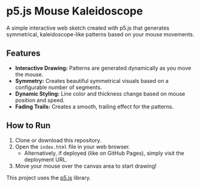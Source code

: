 # p5.js Mouse Kaleidoscope

A simple interactive web sketch created with p5.js that generates symmetrical, kaleidoscope-like patterns based on your mouse movements.

## Features

* **Interactive Drawing:** Patterns are generated dynamically as you move the mouse.
* **Symmetry:** Creates beautiful symmetrical visuals based on a configurable number of segments.
* **Dynamic Styling:** Line color and thickness change based on mouse position and speed.
* **Fading Trails:** Creates a smooth, trailing effect for the patterns.

## How to Run

1.  Clone or download this repository.
2.  Open the `index.html` file in your web browser.
    * Alternatively, if deployed (like on GitHub Pages), simply visit the deployment URL.
3.  Move your mouse over the canvas area to start drawing!

This project uses the [p5.js](https://p5js.org/) library.

